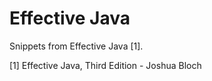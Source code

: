 # Effective Java
Snippets from Effective Java [1].

[1] Effective Java, Third Edition - Joshua Bloch
